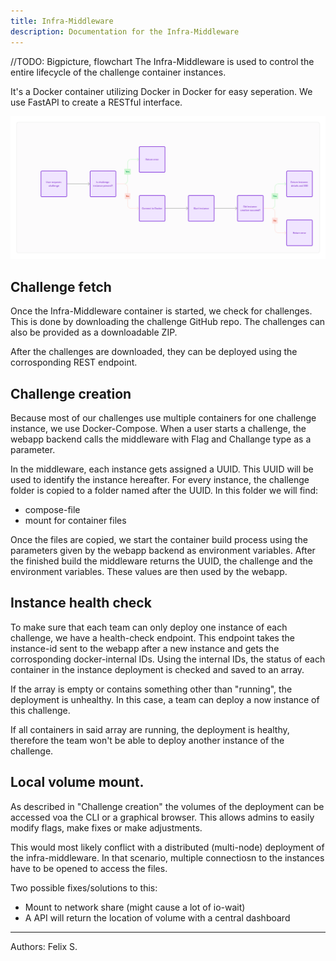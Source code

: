 ```yaml
---
title: Infra-Middleware
description: Documentation for the Infra-Middleware
---
```

//TODO: Bigpicture, flowchart
The Infra-Middleware is used to control the entire lifecycle of the challenge container instances.

It's a Docker container utilizing Docker in Docker for easy seperation.
We use FastAPI to create a RESTful interface.

![Deployment Flowchart](../../../assets/infra/deploy-flowchart.webp)

## Challenge fetch
Once the Infra-Middleware container is started, we check for challenges.
This is done by downloading the challenge GitHub repo. The challenges can also be provided as a downloadable ZIP.

After the challenges are downloaded, they can be deployed using the corrosponding REST endpoint.

## Challenge creation
Because most of our challenges use multiple containers for one challenge instance, we use Docker-Compose.
When a user starts a challenge, the webapp backend calls the middleware with Flag and Challange type as a parameter.

In the middleware, each instance gets assigned a UUID. This UUID will be used to identify the instance hereafter.
For every instance, the challenge folder is copied to a folder named after the UUID.
In this folder we will find:
- compose-file
- mount for container files

Once the files are copied, we start the container build process using the parameters given by the webapp backend as environment variables.
After the finished build the middleware returns the UUID, the challenge and the environment variables.
These values are then used by the webapp.

## Instance health check
To make sure that each team can only deploy one instance of each challenge, we have a health-check endpoint.
This endpoint takes the instance-id sent to the webapp after a new instance and gets the corrosponding docker-internal IDs.
Using the internal IDs, the status of each container in the instance deployment is checked and saved to an array.

If the array is empty or contains something other than "running", the deployment is unhealthy.
In this case, a team can deploy a now instance of this challenge.

If all containers in said array are running, the deployment is healthy, therefore the team won't be able to deploy another instance of the challenge.

## Local volume mount.
As described in "Challenge creation" the volumes of the deployment can be accessed voa the CLI or a graphical browser.
This allows admins to easily modify flags, make fixes or make adjustments. 

This would most likely conflict with a distributed (multi-node) deployment of the infra-middleware.
In that scenario, multiple connectiosn to the instances have to be opened to access the files.

Two possible fixes/solutions to this:
- Mount to network share (might cause a lot of io-wait)
- A API will return the location of volume with a central dashboard

___

Authors: Felix S.